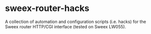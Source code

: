 # sweex-router-hacks
A collection of automation and configuration scripts (i.e. hacks) for the Sweex router HTTP/CGI interface (tested on Sweex LW055).
